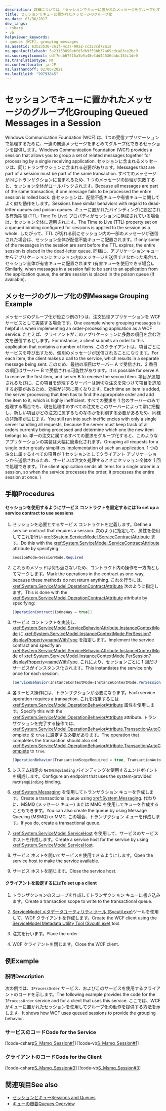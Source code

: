 ```yaml
---
description: 詳細については、「セッションでキューに置かれたメッセージをグループ化する」をご覧ください
title: セッションでキューに置かれたメッセージのグループ化
ms.date: 03/30/2017
dev_langs:
- csharp
- vb
helpviewer_keywords:
- queues [WCF]. grouping messages
ms.assetid: 63b23b36-261f-4c37-99a2-cc323cd72a1a
ms.openlocfilehash: 5a23133090ebfd5db9f59bb37a69cdca83ce2bc0
ms.sourcegitcommit: ddf7edb67715a5b9a45e3dd44536dabc153c1de0
ms.translationtype: MT
ms.contentlocale: ja-JP
ms.lasthandoff: 02/06/2021
ms.locfileid: "99793845"
---
```

# <a name="grouping-queued-messages-in-a-session"></a><span data-ttu-id="ac381-103">セッションでキューに置かれたメッセージのグループ化</span><span class="sxs-lookup"><span data-stu-id="ac381-103">Grouping Queued Messages in a Session</span></span>

<span data-ttu-id="ac381-104">Windows Communication Foundation (WCF) は、1つの受信アプリケーションで処理するために、一連の関連メッセージをまとめてグループ化できるセッションを提供します。</span><span class="sxs-lookup"><span data-stu-id="ac381-104">Windows Communication Foundation (WCF) provides a session that allows you to group a set of related messages together for processing by a single receiving application.</span></span> <span data-ttu-id="ac381-105">セッションに含まれるメッセージは、同じトランザクションに含まれる必要があります。</span><span class="sxs-lookup"><span data-stu-id="ac381-105">Messages that are part of a session must be part of the same transaction.</span></span> <span data-ttu-id="ac381-106">すべてのメッセージが同じトランザクションに含まれるため、1 つのメッセージの処理が失敗すると、セッション全体がロールバックされます。</span><span class="sxs-lookup"><span data-stu-id="ac381-106">Because all messages are part of the same transaction, if one message fails to be processed the entire session is rolled back.</span></span> <span data-ttu-id="ac381-107">各セッションは、配信不能キューや有害キューに関してよく似た動作をします。</span><span class="sxs-lookup"><span data-stu-id="ac381-107">Sessions have similar behaviors with regard to dead-letter queues and poison queues.</span></span> <span data-ttu-id="ac381-108">キューに置かれたバインディングに設定される有効期間 (TTL: Time To Live) プロパティがセッションに構成されている場合は、セッション全体に適用されます。</span><span class="sxs-lookup"><span data-stu-id="ac381-108">The Time to Live (TTL) property set on a queued binding configured for sessions is applied to the session as a whole.</span></span> <span data-ttu-id="ac381-109">したがって、TTL が切れる前にセッション内の一部のメッセージが送信された場合は、セッション全体が配信不能キューに配置されます。</span><span class="sxs-lookup"><span data-stu-id="ac381-109">If only some of the messages in the session are sent before the TTL expires, the entire session is placed in the dead-letter queue.</span></span> <span data-ttu-id="ac381-110">同様に、アプリケーション キューからアプリケーションにセッション内のメッセージを送信できなかった場合は、セッション全体が有害キューに配置されます (有害キューを使用できる場合)。</span><span class="sxs-lookup"><span data-stu-id="ac381-110">Similarly, when messages in a session fail to be sent to an application from the application queue, the entire session is placed in the poison queue (if available).</span></span>  
  
## <a name="message-grouping-example"></a><span data-ttu-id="ac381-111">メッセージのグループ化の例</span><span class="sxs-lookup"><span data-stu-id="ac381-111">Message Grouping Example</span></span>  

 <span data-ttu-id="ac381-112">メッセージのグループ化が役立つ例の1つは、注文処理アプリケーションを WCF サービスとして実装する場合です。</span><span class="sxs-lookup"><span data-stu-id="ac381-112">One example where grouping messages is helpful is when implementing an order-processing application as a WCF service.</span></span> <span data-ttu-id="ac381-113">たとえば、クライアントがこのアプリケーションに多数の項目を含む注文を送信するとします。</span><span class="sxs-lookup"><span data-stu-id="ac381-113">For instance, a client submits an order to this application that contains a number of items.</span></span> <span data-ttu-id="ac381-114">このクライアントは、項目ごとにサービスを呼び出すため、個別のメッセージが送信されることになります。</span><span class="sxs-lookup"><span data-stu-id="ac381-114">For each item, the client makes a call to the service, which results in a separate message being sent.</span></span> <span data-ttu-id="ac381-115">このため、最初の項目はサーバー A で受信され、2 番目の項目はサーバー B で受信される可能性があります。</span><span class="sxs-lookup"><span data-stu-id="ac381-115">It is possible for serve A to receive the first item, and server B to receive the second item.</span></span> <span data-ttu-id="ac381-116">項目が追加されるたびに、この項目を処理するサーバーは適切な注文を見つけて項目を追加する必要があるため、効率が非常に悪くなります。</span><span class="sxs-lookup"><span data-stu-id="ac381-116">Each time an item is added, the server processing that item has to find the appropriate order and add the item to it, which is highly inefficient.</span></span> <span data-ttu-id="ac381-117">すべての要求を 1 台のサーバーのみで処理する場合でも、現在処理中のすべての注文をこのサーバーによって常に把握し、新しい項目がどの注文に属するものなのかを判別する必要があるため、同様の非効率が生じます。</span><span class="sxs-lookup"><span data-stu-id="ac381-117">You still run into such inefficiencies with only a single server handling all requests, because the server must keep track of all orders currently being processed and determine which one the new item belongs to.</span></span> <span data-ttu-id="ac381-118">単一の注文に属するすべての要求をグループ化すると、このようなアプリケーションの実装は大幅に簡素化されます。</span><span class="sxs-lookup"><span data-stu-id="ac381-118">Grouping all requests for a single order greatly simplifies implementation of such an application.</span></span> <span data-ttu-id="ac381-119">1 つの注文に属するすべての項目が 1 セッションとしてクライアント アプリケーションから送信されるため、サービスは注文を処理するときにセッション全体を 1 回で処理できます。</span><span class="sxs-lookup"><span data-stu-id="ac381-119">The client application sends all items for a single order in a session, so when the service processes the order, it processes the entire session at once.</span></span> \  
  
## <a name="procedures"></a><span data-ttu-id="ac381-120">手順</span><span class="sxs-lookup"><span data-stu-id="ac381-120">Procedures</span></span>  
  
#### <a name="to-set-up-a-service-contract-to-use-sessions"></a><span data-ttu-id="ac381-121">セッションを使用するようにサービス コントラクトを設定するには</span><span class="sxs-lookup"><span data-stu-id="ac381-121">To set up a service contract to use sessions</span></span>  
  
1. <span data-ttu-id="ac381-122">セッションを必要とするサービス コントラクトを定義します。</span><span class="sxs-lookup"><span data-stu-id="ac381-122">Define a service contract that requires a session.</span></span> <span data-ttu-id="ac381-123">次のように指定して、属性を使用してこれを行い <xref:System.ServiceModel.ServiceContractAttribute> ます。</span><span class="sxs-lookup"><span data-stu-id="ac381-123">Do this with the <xref:System.ServiceModel.ServiceContractAttribute> attribute by specifying:</span></span>  
  
    ```csharp
    SessionMode=SessionMode.Required  
    ```  
  
2. <span data-ttu-id="ac381-124">これらのメソッドは何も返さないため、コントラクト内の操作を一方向としてマークします。</span><span class="sxs-lookup"><span data-stu-id="ac381-124">Mark the operations in the contract as one-way, because these methods do not return anything.</span></span> <span data-ttu-id="ac381-125">これを行うには、 <xref:System.ServiceModel.OperationContractAttribute> 次のように指定します。</span><span class="sxs-lookup"><span data-stu-id="ac381-125">This is done with the <xref:System.ServiceModel.OperationContractAttribute> attribute by specifying:</span></span>  
  
    ```csharp  
    [OperationContract(IsOneWay = true)]  
    ```  
  
3. <span data-ttu-id="ac381-126">サービス コントラクトを実装し、<xref:System.ServiceModel.ServiceBehaviorAttribute.InstanceContextMode> に <xref:System.ServiceModel.InstanceContextMode.PerSession?displayProperty=nameWithType> を指定します。</span><span class="sxs-lookup"><span data-stu-id="ac381-126">Implement the service contract and specify an <xref:System.ServiceModel.ServiceBehaviorAttribute.InstanceContextMode> of <xref:System.ServiceModel.InstanceContextMode.PerSession?displayProperty=nameWithType>.</span></span> <span data-ttu-id="ac381-127">これにより、セッションごとに 1 回だけサービスがインスタンス化されます。</span><span class="sxs-lookup"><span data-stu-id="ac381-127">This instantiates the service only once for each session.</span></span>  
  
    ```csharp  
    [ServiceBehavior(InstanceContextMode=InstanceContextMode.PerSession)]  
    ```  
  
4. <span data-ttu-id="ac381-128">各サービス操作には、トランザクションが必要になります。</span><span class="sxs-lookup"><span data-stu-id="ac381-128">Each service operation requires a transaction.</span></span> <span data-ttu-id="ac381-129">これを指定するには <xref:System.ServiceModel.OperationBehaviorAttribute> 属性を使用します。</span><span class="sxs-lookup"><span data-stu-id="ac381-129">Specify this with the <xref:System.ServiceModel.OperationBehaviorAttribute> attribute.</span></span> <span data-ttu-id="ac381-130">トランザクションを完了する操作では、<xref:System.ServiceModel.OperationBehaviorAttribute.TransactionAutoComplete> を `true` に設定する必要があります。</span><span class="sxs-lookup"><span data-stu-id="ac381-130">The operation that completes the transaction should also set <xref:System.ServiceModel.OperationBehaviorAttribute.TransactionAutoComplete> to `true`.</span></span>  
  
    ```csharp  
    [OperationBehavior(TransactionScopeRequired = true, TransactionAutoComplete = true)]
    ```  
  
5. <span data-ttu-id="ac381-131">システム指定の `NetMsmqBinding` バインディングを使用するエンドポイントを構成します。</span><span class="sxs-lookup"><span data-stu-id="ac381-131">Configure an endpoint that uses the system-provided `NetMsmqBinding` binding.</span></span>  
  
6. <span data-ttu-id="ac381-132"><xref:System.Messaging> を使用してトランザクション キューを作成します。</span><span class="sxs-lookup"><span data-stu-id="ac381-132">Create a transactional queue using <xref:System.Messaging>.</span></span> <span data-ttu-id="ac381-133">代わりに、MSMQ (メッセージ キュー) または MMC を使用してキューを作成することもできます。</span><span class="sxs-lookup"><span data-stu-id="ac381-133">You can also create the queue by using Message Queuing (MSMQ) or MMC.</span></span> <span data-ttu-id="ac381-134">この場合、トランザクション キューを作成します。</span><span class="sxs-lookup"><span data-stu-id="ac381-134">If you do, create a transactional queue.</span></span>  
  
7. <span data-ttu-id="ac381-135"><xref:System.ServiceModel.ServiceHost> を使用して、サービスのサービス ホストを作成します。</span><span class="sxs-lookup"><span data-stu-id="ac381-135">Create a service host for the service by using <xref:System.ServiceModel.ServiceHost>.</span></span>  
  
8. <span data-ttu-id="ac381-136">サービス ホストを開いてサービスを使用できるようにします。</span><span class="sxs-lookup"><span data-stu-id="ac381-136">Open the service host to make the service available.</span></span>  
  
9. <span data-ttu-id="ac381-137">サービス ホストを閉じます。</span><span class="sxs-lookup"><span data-stu-id="ac381-137">Close the service host.</span></span>  
  
#### <a name="to-set-up-a-client"></a><span data-ttu-id="ac381-138">クライアントを設定するには</span><span class="sxs-lookup"><span data-stu-id="ac381-138">To set up a client</span></span>  
  
1. <span data-ttu-id="ac381-139">トランザクションのスコープを作成してトランザクション キューに書き込みます。</span><span class="sxs-lookup"><span data-stu-id="ac381-139">Create a transaction scope to write to the transactional queue.</span></span>  
  
2. <span data-ttu-id="ac381-140">[ServiceModel メタデータユーティリティツール (Svcutil.exe)](../servicemodel-metadata-utility-tool-svcutil-exe.md)ツールを使用して、WCF クライアントを作成します。</span><span class="sxs-lookup"><span data-stu-id="ac381-140">Create the WCF client using the [ServiceModel Metadata Utility Tool (Svcutil.exe)](../servicemodel-metadata-utility-tool-svcutil-exe.md) tool.</span></span>  
  
3. <span data-ttu-id="ac381-141">注文を行います。</span><span class="sxs-lookup"><span data-stu-id="ac381-141">Place the order.</span></span>  
  
4. <span data-ttu-id="ac381-142">WCF クライアントを閉じます。</span><span class="sxs-lookup"><span data-stu-id="ac381-142">Close the WCF client.</span></span>  
  
## <a name="example"></a><span data-ttu-id="ac381-143">例</span><span class="sxs-lookup"><span data-stu-id="ac381-143">Example</span></span>  
  
### <a name="description"></a><span data-ttu-id="ac381-144">説明</span><span class="sxs-lookup"><span data-stu-id="ac381-144">Description</span></span>  

 <span data-ttu-id="ac381-145">次の例では、`IProcessOrder` サービス、およびこのサービスを使用するクライアントのコードを示します。</span><span class="sxs-lookup"><span data-stu-id="ac381-145">The following example provides the code for the `IProcessOrder` service and for a client that uses this service.</span></span> <span data-ttu-id="ac381-146">ここでは、WCF がキューに置かれたセッションを使用してグループ化の動作を提供する方法を示します。</span><span class="sxs-lookup"><span data-stu-id="ac381-146">It shows how WCF uses queued sessions to provide the grouping behavior.</span></span>  
  
### <a name="code-for-the-service"></a><span data-ttu-id="ac381-147">サービスのコード</span><span class="sxs-lookup"><span data-stu-id="ac381-147">Code for the Service</span></span>  

 [!code-csharp[S_Msmq_Session#1](../../../../samples/snippets/csharp/VS_Snippets_CFX/s_msmq_session/cs/service.cs#1)]
 [!code-vb[S_Msmq_Session#1](../../../../samples/snippets/visualbasic/VS_Snippets_CFX/s_msmq_session/vb/service.vb#1)]  

### <a name="code-for-the-client"></a><span data-ttu-id="ac381-148">クライアントのコード</span><span class="sxs-lookup"><span data-stu-id="ac381-148">Code for the Client</span></span>  

 [!code-csharp[S_Msmq_Session#3](../../../../samples/snippets/csharp/VS_Snippets_CFX/s_msmq_session/cs/client.cs#3)]
 [!code-vb[S_Msmq_Session#3](../../../../samples/snippets/visualbasic/VS_Snippets_CFX/s_msmq_session/vb/client.vb#3)]  

## <a name="see-also"></a><span data-ttu-id="ac381-149">関連項目</span><span class="sxs-lookup"><span data-stu-id="ac381-149">See also</span></span>

- [<span data-ttu-id="ac381-150">セッションとキュー</span><span class="sxs-lookup"><span data-stu-id="ac381-150">Sessions and Queues</span></span>](../samples/sessions-and-queues.md)
- [<span data-ttu-id="ac381-151">キューの概要</span><span class="sxs-lookup"><span data-stu-id="ac381-151">Queues Overview</span></span>](queues-overview.md)

